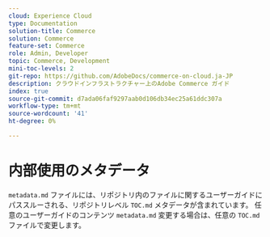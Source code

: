 ```yaml
---
cloud: Experience Cloud
type: Documentation
solution-title: Commerce
solution: Commerce
feature-set: Commerce
role: Admin, Developer
topic: Commerce, Development
mini-toc-levels: 2
git-repo: https://github.com/AdobeDocs/commerce-on-cloud.ja-JP
description: クラウドインフラストラクチャー上のAdobe Commerce ガイド
index: true
source-git-commit: d7ada06faf9297aab0d106db34ec25a61ddc307a
workflow-type: tm+mt
source-wordcount: '41'
ht-degree: 0%

---
```



# 内部使用のメタデータ

`metadata.md` ファイルには、リポジトリ内のファイルに関するユーザーガイドにパススルーされる、リポジトリレベル `TOC.md` メタデータが含まれています。 任意のユーザーガイドのコンテンツ `metadata.md` 変更する場合は、任意の `TOC.md` ファイルで変更します。

